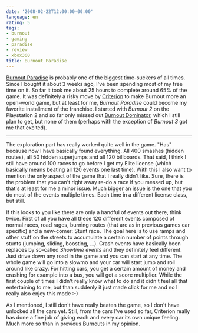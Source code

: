 ```yaml
---
date: '2008-02-22T12:00:00-00:00'
language: en
rating: 5
tags:
- burnout
- gaming
- paradise
- review
- xbox360
title: Burnout Paradise
---
```



<img src="/media/2008/burnoutparadise.png" alt="" class="left" />[Burnout Paradise](http://criteriongames.com/burnout/paradise/) is probably one of the biggest time-suckers of all times. Since I bought it about 3 weeks ago, I've been spending most of my free time on it. So far it took me about 25 hours to complete around 65% of the game. It was definitely a risky move by [Criterion](http://criteriongames.com) to make Burnout more an open-world game, but at least for me, *Burnout Paradise* could become my favorite installment of the franchise. I started with *Burnout 2* on the Playstation 2 and so far only missed out [Burnout Dominator](http://en.wikipedia.org/wiki/Burnout_Dominator), which I still plan to get, but none of them (perhaps with the exception of *Burnout 3* got me that excited).


-------------------------------

The exploration part has really worked quite well in the game. "Has" because now I have basically found everything. All 400 smashes (hidden routes), all 50 hidden superjumps and all 120 billboards. That said, I think I still have around 100 races to go before I get my Elite license (which basically means beating all 120 events one last time). With this I also want to mention the only aspect of the game that I really didn't like. Sure, there is the problem that you can't right away re-do a race if you messed up, but that's at least for me a minor issue. Much bigger an issue is the one that you do most of the events multiple times. Each time in a different license class, but still.

If this looks to you like there are only a handful of events out there, think twice. First of all you have all these 120 different events composed of normal races, road rages, burning routes (that are as in previous games car specific) and a new-comer: Stunt race. The goal here is to use ramps and other stuff on the streets to accumulate a certain number of points through stunts (jumping, sliding, boosting, ...). Crash events have basically been replaces by so-called *Showtime events* and they definitely feel different. Just drive down any road in the game and you can start at any time. The whole game will go into a slowmo and your car will start jump and roll around like crazy. For hitting cars, you get a certain amount of money and crashing for example into a bus, you will get a score multiplier. While the first couple of times I didn't really know what to do and it didn't feel all that entertaining to me, but than suddenly it just made click for me and no I really also enjoy this mode :-)

As I mentioned, I still don't have really beaten the game, so I don't have unlocked all the cars yet. Still, from the cars I've used so far, Criterion really has done a fine job of giving each and every car its own unique feeling. Much more so than in previous Burnouts in my opinion.
